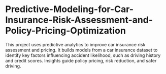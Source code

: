 # Predictive-Modeling-for-Car-Insurance-Risk-Assessment-and-Policy-Pricing-Optimization
This project uses predictive analytics to improve car insurance risk assessment and pricing. It builds models from a car insurance dataset to identify key factors influencing accident likelihood, such as driving history and credit scores. Insights guide policy pricing, risk reduction, and safer driving.
